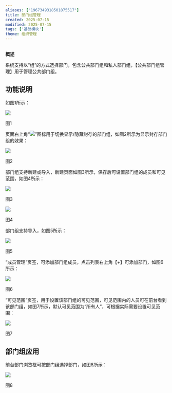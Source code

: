 ```yaml
---
aliases: ["1967349318501875517"]
title: 部门组管理
created: 2025-07-15
modified: 2025-07-15
tags: ['基础模块']
theme: 组织管理
---
```


##

**概述**

系统支持以“组”的方式选择部门，包含公共部门组和私人部门组，【公共部门组管理】用于管理公共部门组。

## **功能说明**

如图1所示：

![](8d2f3562e0016ee0acc531ee13e99dda.jpg)

图1

页面右上角“![](2047ab2ff32abaa80aa0402e232fe36a.jpg)”图标用于切换显示/隐藏封存的部门组，如图2所示为显示封存部门组的效果：

![](c7dba4debe6a145a85f323ff74a08a80.jpg)

图2

部门组支持新建或导入，新建页面如图3所示，保存后可设置部门组的成员和可见范围，如图4所示：

![](8cc5622e107cb8cc9e75dd7354d157f1.jpg)

图3

![](c5e2f7ee4ab7028216262e80af422601.jpg)

图4

部门组支持导入，如图5所示：

![](a362eb0afc270648ab4b80b69ed04fe0.jpg)

图5

“成员管理”页签，可添加部门组成员，点击列表右上角【+】可添加部门，如图6所示：

![](e63ad6cde28e365e462e627da69a039a.jpg)

图6

“可见范围”页签，用于设置该部门组的可见范围，可见范围内的人员可在前台看到该部门组，如图7所示，默认可见范围为“所有人”，可根据实际需要设置可见范围：

![](05ed06f403711f89aeb7f1f966ca7069.jpg)

图7

## **部门组应用**

前台部门浏览框可按部门组选择部门，如图8所示：

![](9cae4c5ba0c1be4f433881751cac7792.jpg)

图8